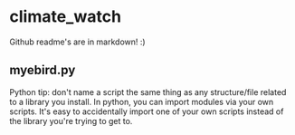 # climate_watch
Github readme's are in markdown! :)

## myebird.py
Python tip: don't name a script the same thing as any structure/file related to a library you install. In python, you can import modules via your own scripts. It's easy to accidentally import one of your own scripts instead of the library you're trying to get to.
